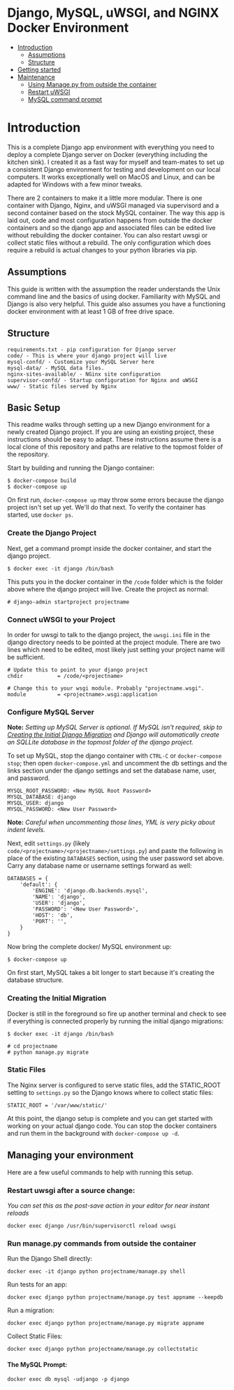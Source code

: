 # Django, MySQL, uWSGI, and NGINX Docker Environment

- [Introduction](#introduction)
  - [Assumptions](#assumptions)
  - [Structure](#structure)
- [Getting started](#basic-setup)
- [Maintenance](#managing-your-environment)
  - [Using Manage.py from outside the container](#run-managepy-commands-from-outside-the-container)
  - [Restart uWSGI](#restart-uwsgi-after-a-source-change)
  - [MySQL command prompt](#the-mysql-prompt)

# Introduction

This is a complete Django app environment with everything you need to deploy a complete Django server on Docker (everything including the kitchen sink). I created it as a fast way for myself and team-mates to set up a consistent Django environment for testing and development on our local computers. It works exceptionally well on MacOS and Linux, and can be adapted for Windows with a few minor tweaks. 

There are 2 containers to make it a little more modular. There is one container with Django, Nginx, and uWSGI managed via supervisord and a second container based on the stock MySQL container. The way this app is laid out, code and most configuration happens from outside the docker containers and so the django app and associated files can be edited live without rebuilding the docker container. You can also restart uwsgi or collect static files without a rebuild. The only configuration which does require a rebuild is actual changes to your python libraries via pip. 

## Assumptions

This guide is written with the assumption the reader understands the Unix command line and the basics of using docker. Familiarity with MySQL and Django is also very helpful. This guide also assumes you have a functioning docker environment with at least 1 GB of free drive space.

## Structure

    requirements.txt - pip configuration for Django server
    code/ - This is where your django project will live
    mysql-confd/ - Customize your MySQL Server here
    mysql-data/ - MySQL data files.      
    nginx-sites-available/ - NGinx site configuration
    supervisor-confd/ - Startup configuration for Nginx and uWSGI
    www/ - Static files served by Nginx

## Basic Setup

This readme walks through setting up a new Django environment for a newly created Django project. If you are using an existing project, these instructions should be easy to adapt. These instructions assume there is a local clone of this repository and paths are relative to the topmost folder of the repository. 

Start by building and running the Django container:
    
    $ docker-compose build
    $ docker-compose up

On first run, `docker-compose up` may throw some errors because the django project isn't set up yet. We'll do that next. To verify the container has started, use `docker ps`. 

### Create the Django Project

Next, get a command prompt inside the docker container, and start the django project.

    $ docker exec -it django /bin/bash

This puts you in the docker container in the `/code` folder which is the folder above where the django project will live. Create the project as normal:

    # django-admin startproject projectname

### Connect uWSGI to your Project

In order for uwsgi to talk to the django project, the `uwsgi.ini` file in the django directory needs to be pointed at the project module. There are two lines which need to be edited, most likely just setting your project name will be sufficient.

    # Update this to point to your django project
    chdir           = /code/<projectname>

    # Change this to your wsgi module. Probably "projectname.wsgi".
    module          = <projectname>.wsgi:application

### Configure MySQL Server

**Note:** *Setting up MySQL Server is optional. If MySQL isn't required, skip to [Creating the Initial Django Migration](#creating-the-initial-migration) and Django will automatically create an SQLLite database in the topmost folder of the django project.*

To set up MySQL, stop the django container with `CTRL-C` or `docker-compose stop`; then open `docker-compose.yml` and uncomment the db settings and the links section under the django settings and set the database name, user, and password. 

    MYSQL_ROOT_PASSWORD: <New MySQL Root Password>
    MYSQL_DATABASE: django
    MYSQL_USER: django
    MYSQL_PASSWORD: <New User Password>

**Note:** *Careful when uncommenting those lines, YML is very picky about indent levels.*

Next, edit `settings.py` (likely `code/<projectname>/<projectname>/settings.py`) and paste the following in place of the existing `DATABASES` section, using the user password set above. Carry any database name or username settings forward as well: 

    DATABASES = {
        'default': {
            'ENGINE': 'django.db.backends.mysql',
            'NAME': 'django',
            'USER': 'django',
            'PASSWORD': '<New User Password>',
            'HOST': 'db',
            'PORT': '',
        }
    }

Now bring the complete docker/ MySQL environment up:

    $ docker-compose up

On first start, MySQL takes a bit longer to start because it's creating the database structure. 

### Creating the Initial Migration

Docker is still in the foreground so fire up another terminal and check to see if everything is connected properly by running the initial django migrations:

    $ docker exec -it django /bin/bash

    # cd projectname
    # python manage.py migrate

### Static Files

The Nginx server is configured to serve static files, add the STATIC_ROOT setting to `settings.py` so the Django knows where to collect static files:

    STATIC_ROOT = '/var/www/static/'

At this point, the django setup is complete and you can get started with working on your actual django code. You can stop the docker containers and run them in the background with `docker-compose up -d`.

## Managing your environment

Here are a few useful commands to help with running this setup.

### Restart uwsgi after a source change:

*You can set this as the post-save action in your editor for near instant reloads*

    docker exec django /usr/bin/supervisorctl reload uwsgi

### Run manage.py commands from outside the container

Run the Django Shell directly:

    docker exec -it django python projectname/manage.py shell

Run tests for an app:

    docker exec django python projectname/manage.py test appname --keepdb

Run a migration:

    docker exec django python projectname/manage.py migrate appname

Collect Static Files:

    docker exec django python projectname/manage.py collectstatic

#### The MySQL Prompt:

    docker exec db mysql -udjango -p django

